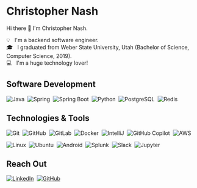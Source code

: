 # Christopher Nash

Hi there 👋 I'm Christopher Nash.

💡 &nbsp; I'm a backend software engineer.\
🎓 &nbsp; I graduated from Weber State University, Utah (Bachelor of Science, Computer Science, 2019).\
💻 &nbsp; I'm a huge technology lover!

## Software Development

![Java](https://img.shields.io/badge/-Java-000?&logo=openjdk&logoColor=007396&color=black)&nbsp;
![Spring](https://img.shields.io/badge/-Spring-000?&logo=spring&color=black)&nbsp;
![Spring Boot](https://img.shields.io/badge/-SpringBoot-000?&logo=springboot&color=black)&nbsp;
![Python](https://img.shields.io/badge/-Python-000?&logo=python&logoColor=007396&color=black)&nbsp;
![PostgreSQL](https://img.shields.io/badge/-PostgreSQL-336791?style=flat-square&logo=postgresql&color=black)&nbsp;
![Redis](https://img.shields.io/badge/-Redis-black?style=flat-square&logo=redis&color=black)

## Technologies & Tools
![Git](https://img.shields.io/badge/-Git-black?style=flat-square&logo=git&color=black)&nbsp;
![GitHub](https://img.shields.io/badge/-GitHub-181717?style=flat-square&logo=github&color=black)&nbsp;
![GitLab](https://img.shields.io/badge/-GitLab-FCA121?style=flat-square&logo=gitlab&color=black)&nbsp;
![Docker](https://img.shields.io/badge/-Docker-black?style=flat-square&logo=docker&color=black)&nbsp;
![IntelliJ](https://img.shields.io/badge/-IntelliJ%20IDEA-black?style=flat-square&logo=intellijidea&color=black)&nbsp;
![GitHub Copilot](https://img.shields.io/badge/-GitHub%20Copilot-black?style=flat-square&logo=githubcopilot&color=black)&nbsp;
![AWS](https://img.shields.io/badge/-AWS-000?&logo=amazonwebservices&logoColor=F90&color=black)&nbsp;

![Linux](https://img.shields.io/badge/-Linux-black?style=flat-square&logo=linux&color=black)&nbsp;
![Ubuntu](https://img.shields.io/badge/-Ubuntu-black?style=flat-square&logo=ubuntu&color=black)&nbsp;
![Android](https://img.shields.io/badge/-Android-000?style=flat-square&logo=android&color=black)&nbsp;
![Splunk](https://img.shields.io/badge/-Splunk-000?style=flat-square&logo=splunk&color=black)&nbsp;
![Slack](https://img.shields.io/badge/-Slack-000?style=flat-square&logo=slack&color=black)&nbsp;
![Jupyter](https://img.shields.io/badge/-Jupyter-000?style=flat-square&logo=jupyter&color=black)&nbsp;

## Reach Out
<a href="https://www.linkedin.com/in/christophernashslc" target="_blank"><img alt="LinkedIn" src="https://img.shields.io/badge/%40-Linkedin-black?color=black"></a>&nbsp;
<a href="https://github.com/christopher-nash" target="_blank"><img alt="GitHub" src="https://img.shields.io/badge/-@christopher--nash-000?style=flat-square&logo=GitHub&logoColor=white&color=black"></a>

<!---
![Profile Visitors](https://visitor-badge.laobi.icu/badge?page_id=christopher-nash.christopher-nash)
-->
